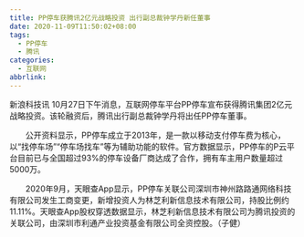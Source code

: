 ```yaml
---
title: PP停车获腾讯2亿元战略投资 出行副总裁钟学丹新任董事
date: 2020-11-09T11:50:02+08:00
tags:
  - PP停车
  - 腾讯
categories:
  - 互联网
abbrlink:
---
```


新浪科技讯 10月27日下午消息，互联网停车平台PP停车宣布获得腾讯集团2亿元战略投资。该轮融资后，腾讯出行副总裁钟学丹将出任PP停车董事。

　　公开资料显示，PP停车成立于2013年，是一款以移动支付停车费为核心，以“找停车场”“停车场找车”等为辅助功能的软件。官方数据显示，PP停车的P云平台目前已与全国超过93%的停车设备厂商达成了合作，拥有车主用户数量超过5000万。

　　2020年9月，天眼查App显示，PP停车关联公司深圳市神州路路通网络科技有限公司发生工商变更，新增投资人为林芝利新信息技术有限公司，持股比例约11.11%。天眼查App股权穿透数据显示，林芝利新信息技术有限公司为腾讯投资的关联公司，由深圳市利通产业投资基金有限公司全资控股。（子健）
